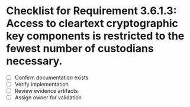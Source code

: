 # Checklist for Requirement 3.6.1.3: Access to cleartext cryptographic key components is restricted to the fewest number of custodians necessary.

- [ ] Confirm documentation exists
- [ ] Verify implementation
- [ ] Review evidence artifacts
- [ ] Assign owner for validation
